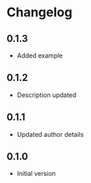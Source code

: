 # Changelog

## 0.1.3

- Added example

## 0.1.2

- Description updated

## 0.1.1

- Updated author details

## 0.1.0

- Initial version
